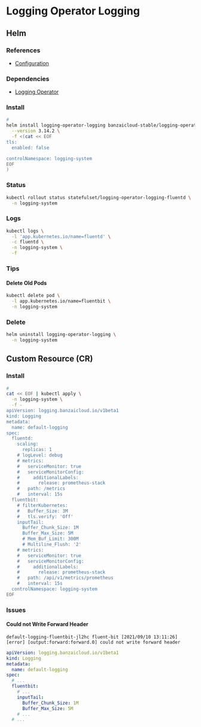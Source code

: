 # Logging Operator Logging

## Helm

### References

- [Configuration](https://github.com/banzaicloud/logging-operator/tree/master/charts/logging-operator-logging#configuration)

### Dependencies

- [Logging Operator](/logging-operator/README.md#helm)

### Install

```sh
#
helm install logging-operator-logging banzaicloud-stable/logging-operator-logging \
  --version 3.14.2 \
  -f <(cat << EOF
tls:
  enabled: false

controlNamespace: logging-system
EOF
)
```

### Status

```sh
kubectl rollout status statefulset/logging-operator-logging-fluentd \
  -n logging-system
```

### Logs

```sh
kubectl logs \
  -l 'app.kubernetes.io/name=fluentd' \
  -c fluentd \
  -n logging-system \
  -f
```

### Tips

#### Delete Old Pods

```sh
kubectl delete pod \
  -l app.kubernetes.io/name=fluentbit \
  -n logging-system
```

### Delete

```sh
helm uninstall logging-operator-logging \
  -n logging-system
```

## Custom Resource (CR)

### Install

```sh
#
cat << EOF | kubectl apply \
  -n logging-system \
  -f -
apiVersion: logging.banzaicloud.io/v1beta1
kind: Logging
metadata:
  name: default-logging
spec:
  fluentd:
    scaling:
      replicas: 1
    # logLevel: debug
    # metrics:
    #   serviceMonitor: true
    #   serviceMonitorConfig:
    #     additionalLabels:
    #       release: prometheus-stack
    #   path: /metrics
    #   interval: 15s
  fluentbit:
    # filterKubernetes:
    #   Buffer_Size: 3M
    #   tls.verify: 'Off'
    inputTail:
      Buffer_Chunk_Size: 1M
      Buffer_Max_Size: 5M
      # Mem_Buf_Limit: 300M
      # Multiline_Flush: '2'
    # metrics:
    #   serviceMonitor: true
    #   serviceMonitorConfig:
    #     additionalLabels:
    #       release: prometheus-stack
    #   path: /api/v1/metrics/prometheus
    #   interval: 15s
  controlNamespace: logging-system
EOF
```

### Issues

#### Could not Write Forward Header

```log
default-logging-fluentbit-jl2hc fluent-bit [2021/09/10 13:11:26] [error] [output:forward:forward.0] could not write forward header
```

```yaml
apiVersion: logging.banzaicloud.io/v1beta1
kind: Logging
metadata:
  name: default-logging
spec:
  # ...
  fluentbit:
    # ...
    inputTail:
      Buffer_Chunk_Size: 1M
      Buffer_Max_Size: 5M
    # ...
  # ...
```
